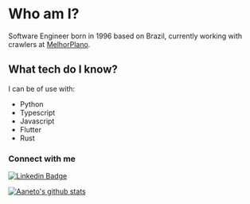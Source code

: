 # Who am I?

Software Engineer born in 1996 based on Brazil, currently working with crawlers at [MelhorPlano](https://melhorplano.net).

## What tech do I know?

I can be of use with:

- Python
- Typescript
- Javascript
- Flutter
- Rust

### Connect with me

[![Linkedin Badge](https://img.shields.io/badge/-LinkedIn-blue?logo=Linkedin&logoColor=white&link=https://www.linkedin.com/in/adilsonneto/?locale=en_US)](https://www.linkedin.com/in/adilsonneto/?locale=en_US)

[![Aaneto's github stats](https://github-readme-stats.vercel.app/api?username=aaneto)](https://github.com/aaneto/github-readme-stats)
